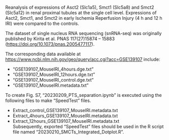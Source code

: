 Reanalysis of expressions of Asct2 (Slc1a5), Smct1 (Slc5a8) and Smct2 (Slc5a12) in renal proximal tubules at the single cell level. 
Expressions of Asct2, Smct1, and Smct2 in early Ischemia Reperfusion Injury (4 h and 12 h IRI) were compared to the controls.

The dataset of single nucleus RNA sequencing (snRNA-seq) was originally published by Kirita et al. PNAS 117(27)15874 – 15883 (https://doi.org/10.1073/pnas.2005477117). 

The corresponding data available at https://www.ncbi.nlm.nih.gov/geo/query/acc.cgi?acc=GSE139107 include:    
- “GSE139107_MouseIRI_4hours.dge.txt”   
- “GSE139107_MouseIRI_12hours.dge.txt”   
- “GSE139107_MouseIRI_control.dge.txt”    
- “GSE139107_MouseIRI.metadata.txt”

To create Fig. S7, “20230209_PTS_separation.ipynb” is executed using the following files to make “SpeedTest” files.   
- Extract_control_GSE139107_MouseIRI.metadata.txt   
- Extract_4hours_GSE139107_MouseIRI.metadata.txt   
- Extract_12hours_GSE139107_MouseIRI.metadata.txt     
Subsequently, exported “SpeedTest” files should be used in the R script file named “20230210_SMCTs_Integrated_Dotplot.R”.
